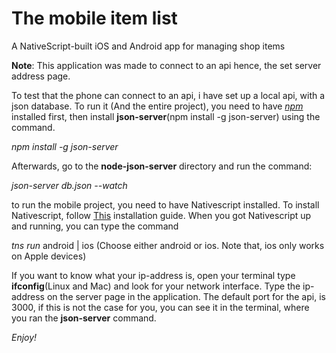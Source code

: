 # The mobile item list
A NativeScript-built iOS and Android app for managing shop items

**Note**: This application was made to connect to an api hence, the set server address page.

To test that the phone can connect to an api, i have set up a local api, with a json database. 
To run it (And the entire project), you need to have [_npm_](https://docs.npmjs.com/getting-started/installing-node) installed first, then install **json-server**(npm install -g json-server) using the command.
 
_npm install -g json-server_

Afterwards, go to the **node-json-server** directory and run the command:

_json-server db.json --watch_

to run the mobile project, you need to have Nativescript installed. To install Nativescript, follow [This](http://docs.nativescript.org/start/quick-setup) installation guide.
When you got Nativescript up and running, you can type the command
 
 _tns run_ android | ios (Choose either android or ios. Note that, ios only works on Apple devices)
 
 If you want to know what your ip-address is, open your terminal type **ifconfig**(Linux and Mac) and look for your network interface. Type the ip-address on the server page in the application. 
 The default port for the api, is 3000, if this is not the case for you, you can see it in the terminal, where you ran the **json-server** command.
  
  *Enjoy!*